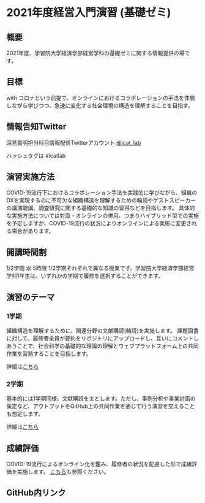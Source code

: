 # 2021年度経営入門演習 (基礎ゼミ)
## 概要
2021年度、学習院大学経済学部経営学科の基礎ゼミに関する情報提供の場です。

## 目標
with コロナという前提で、オンラインにおけるコラボレーションの手法を体験しながら学びつつ、急速に変化する社会環境の構造を理解することを目指す。

## 情報告知Twitter
深見嘉明担当科目情報配信Twitterアカウント [@icat_lab](https://twitter.com/icat_lab)

ハッシュタグは #icatlab

## 演習実施方法
COVID-19流行下におけるコラボレーション手法を実践的に学びながら、組織のDXを実現するのに不可欠な組織構造を理解するための輪読やゲストスピーカーの講演聴講、調査研究に関する基礎的な知識の習得などを目指します。
具体的な実施方法については対面・オンラインの併用、つまりハイブリッド型での実施を予定しますが、COVID-19流行の状況によりオンラインによる実施に変更される場合があります。

## 開講時間割
1/2学期 水 5時限
1/2学期それぞれで異なる授業です。学習院大学経済学部経営学科1年生は、いずれかの学期で履修を選択することができます。

## 演習のテーマ
### 1学期
組織構造を理解するために、関連分野の文献購読(輪読)を実施します。
課題図書に対して、履修者全員が要約をリポジトリにアップロードし、互いにコメントしあうことで、社会科学の基礎的な理論の理解とウェブプラットフォーム上の共同作業を習熟することを目指します。

詳細は[こちら](https://github.com/icat-lab/icat_lab/blob/master/basic_seminar_undergrad/spring_basic_seminar.md)

### 2学期
基本的には1学期同様、文献購読を主とします。ただし、事例分析や事業計画の策定など、アウトプットをGitHub上の共同作業を通じて行う演習を交えることも想定します。

詳細は[こちら](https://github.com/icat-lab/icat_lab/blob/master/basic_seminar_undergrad/autumn_basic_seminar.md)

## 成績評価
COVID-19流行によるオンライン化を鑑み、履修者の状況を配慮した形で成績評価を実施します。
[こちら](https://github.com/icat-lab/icat_lab/blob/master/qa_for_courses_underGrad.md#3)も参照ください。

## GitHub内リンク
